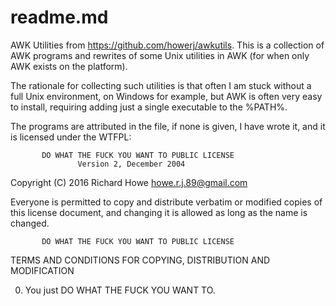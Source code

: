 # readme.md

AWK Utilities from <https://github.com/howerj/awkutils>. This is a collection
of AWK programs and rewrites of some Unix utilities in AWK (for when only AWK
exists on the platform). 

The rationale for collecting such utilities is that often I am stuck without a
full Unix environment, on Windows for example, but AWK is often very easy to
install, requiring adding just a single executable to the %PATH%. 

The programs are attributed in the file, if none is given, I have wrote it, 
and it is licensed under the WTFPL:

           DO WHAT THE FUCK YOU WANT TO PUBLIC LICENSE
                   Version 2, December 2004

Copyright (C) 2016 Richard Howe <howe.r.j.89@gmail.com>

Everyone is permitted to copy and distribute verbatim or modified
copies of this license document, and changing it is allowed as long
as the name is changed.

           DO WHAT THE FUCK YOU WANT TO PUBLIC LICENSE
  TERMS AND CONDITIONS FOR COPYING, DISTRIBUTION AND MODIFICATION

 0. You just DO WHAT THE FUCK YOU WANT TO.

